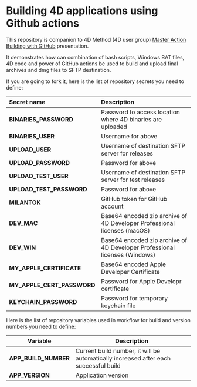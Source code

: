 
# Building 4D applications using Github actions

This repository is companion to 4D Method (4D user group)  [Master Action Building with GitHub](https://4dmethod.com/2024/04/24/master-action-building-with-github-milan-adamov/) presentation.

It demonstrates how can combination of bash scripts, Windows BAT files, 4D code and power of GitHub actions be used to build and upload final archives and dmg files to SFTP destination.

If you are going to fork it, here is the list of repository secrets you need to define:

| Secret name                | Description                                                  |
| :------------------------- | :----------------------------------------------------------- |
| **BINARIES_PASSWORD**      | Password to access location where 4D binaries are uploaded   |
| **BINARIES_USER**          | Username for above                                           |
| **UPLOAD_USER**            | Username of destination SFTP server for releases             |
| **UPLOAD_PASSWORD**        | Password for above                                           |
| **UPLOAD_TEST_USER**       | Username of destination SFTP server for test releases        |
| **UPLOAD_TEST_PASSWORD**   | Password for above                                           |
| **MILANTOK**               | GitHub token for GitHub account                              |
| **DEV_MAC**                | Base64 encoded zip archive of 4D Developer Professional licenses (macOS) |
| **DEV_WIN**                | Base64 encoded zip archive of 4D Developer Professional licenses (Windows) |
| **MY_APPLE_CERTIFICATE**   | Base64 encoded Apple Developer Certificate                   |
| **MY_APPLE_CERT_PASSWORD** | Password for Apple Developr certificate                      |
| **KEYCHAIN_PASSWORD**      | Password for temporary keychain file                         |

Here is the list of repository variables used in workflow for build and version numbers you need to define:

| Variable             | Description                                                  |
| -------------------- | ------------------------------------------------------------ |
| **APP_BUILD_NUMBER** | Current build number, it will be automatically increased after each successful build |
| **APP_VERSION**      | Application version                                          |

